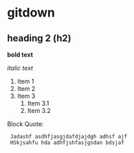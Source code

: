 # gitdown

## heading 2 (h2)

**bold text**

*italic text*

1. Item 1
1. Item 2
1. Item 3
	1. Item 3.1
	1. Item 3.2

Block Quote:

	 Jadashf asdhfjasgjdafdjajdgh adhsf ajf
	 HSkjsahfu hda adhfjshfasjgsdan bdsjaf


